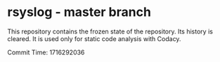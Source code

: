 # rsyslog - master branch

This repository contains the frozen state of the repository.
Its history is cleared. It is used only for static code
analysis with Codacy.

Commit Time: 1716292036